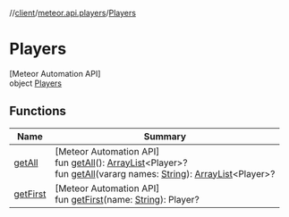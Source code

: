 //[client](../../../index.md)/[meteor.api.players](../index.md)/[Players](index.md)

# Players

[Meteor Automation API]\
object [Players](index.md)

## Functions

| Name | Summary |
|---|---|
| [getAll](get-all.md) | [Meteor Automation API]<br>fun [getAll](get-all.md)(): [ArrayList](https://kotlinlang.org/api/latest/jvm/stdlib/kotlin.collections/-array-list/index.html)&lt;Player&gt;?<br>fun [getAll](get-all.md)(vararg names: [String](https://kotlinlang.org/api/latest/jvm/stdlib/kotlin/-string/index.html)): [ArrayList](https://kotlinlang.org/api/latest/jvm/stdlib/kotlin.collections/-array-list/index.html)&lt;Player&gt;? |
| [getFirst](get-first.md) | [Meteor Automation API]<br>fun [getFirst](get-first.md)(name: [String](https://kotlinlang.org/api/latest/jvm/stdlib/kotlin/-string/index.html)): Player? |
